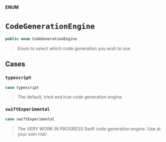 **ENUM**

# `CodeGenerationEngine`

```swift
public enum CodeGenerationEngine
```

> Enum to select which code generation you wish to use

## Cases
### `typescript`

```swift
case typescript
```

> The default, tried and true code generation engine

### `swiftExperimental`

```swift
case swiftExperimental
```

> The VERY WORK IN PROGRESS Swift code generation engine. Use at your own risk!
